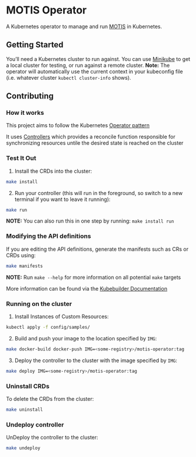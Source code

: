 # MOTIS Operator
A Kubernetes operator to manage and run [MOTIS](https://motis-project.de/) in Kubernetes.

## Getting Started
You’ll need a Kubernetes cluster to run against. You can use [Minikube](https://minikube.sigs.k8s.io/docs/) to get a local cluster for testing, or run against a remote cluster.
**Note:** The operator will automatically use the current context in your kubeconfig file (i.e. whatever cluster `kubectl cluster-info` shows).

## Contributing

### How it works
This project aims to follow the Kubernetes [Operator pattern](https://kubernetes.io/docs/concepts/extend-kubernetes/operator/)

It uses [Controllers](https://kubernetes.io/docs/concepts/architecture/controller/)
which provides a reconcile function responsible for synchronizing resources untile the desired state is reached on the cluster

### Test It Out
1. Install the CRDs into the cluster:

```sh
make install
```

2. Run your controller (this will run in the foreground, so switch to a new terminal if you want to leave it running):

```sh
make run
```

**NOTE:** You can also run this in one step by running: `make install run`

### Modifying the API definitions
If you are editing the API definitions, generate the manifests such as CRs or CRDs using:

```sh
make manifests
```

**NOTE:** Run `make --help` for more information on all potential `make` targets

More information can be found via the [Kubebuilder Documentation](https://book.kubebuilder.io/introduction.html)

### Running on the cluster
1. Install Instances of Custom Resources:

```sh
kubectl apply -f config/samples/
```

2. Build and push your image to the location specified by `IMG`:
	
```sh
make docker-build docker-push IMG=<some-registry>/motis-operator:tag
```
	
3. Deploy the controller to the cluster with the image specified by `IMG`:

```sh
make deploy IMG=<some-registry>/motis-operator:tag
```

### Uninstall CRDs
To delete the CRDs from the cluster:

```sh
make uninstall
```

### Undeploy controller
UnDeploy the controller to the cluster:

```sh
make undeploy
```
